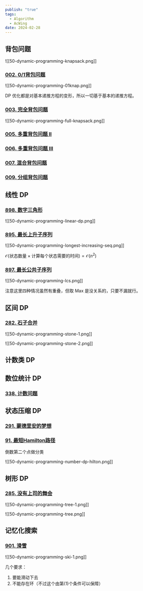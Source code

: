 ```yaml
---
publish: "true"
tags:
  - Algorithm
  - AcWing
date: 2024-02-28
---
```

## 背包问题

![[50-dynamic-programming-knapsack.png]]

### [002. 0/1背包问题](https://www.acwing.com/problem/content/2/)

![[50-dynamic-programming-01knap.png]]

DP 优化都是对基本递推方程的变形，所以一切基于基本的递推方程。

### [003. 完全背包问题](https://www.acwing.com/problem/content/3/)

![[50-dynamic-programming-full-knapsack.png]]

### [005. 多重背包问题 II](https://www.acwing.com/problem/content/5/)

### [006. 多重背包问题 III](https://www.acwing.com/problem/content/6/)

### [007. 混合背包问题](https://www.acwing.com/problem/content/7/)

### [009. 分组背包问题](https://www.acwing.com/problem/content/9/)

## 线性 DP

### [898. 数字三角形](https://www.acwing.com/problem/content/900/)

![[50-dynamic-programming-linear-dp.png]]

### [895. 最长上升子序列](https://www.acwing.com/problem/content/897/)

![[50-dynamic-programming-longest-increasing-seq.png]]

$\mathcal{O}(\text{状态数量}\times\text{计算每个状态需要的时间})=\mathcal{O}(n^{2})$

### [897. 最长公共子序列](https://www.acwing.com/problem/content/899/)

![[50-dynamic-programming-lcs.png]]

注意这里四种情况虽然有重叠，但取 Max 是没关系的，只要不漏就行。

## 区间 DP

### [282. 石子合并](https://www.acwing.com/problem/content/284/)

![[50-dynamic-programming-stone-1.png]]

![[50-dynamic-programming-stone-2.png]]

## 计数类 DP



## 数位统计 DP

### [338. 计数问题](https://www.acwing.com/problem/content/340/)

## 状态压缩 DP

### [291. 蒙德里安的梦想](https://www.acwing.com/problem/content/293/)

### [91. 最短Hamilton路径](https://www.acwing.com/problem/content/93/)

倒数第二个点做分类

![[50-dynamic-programming-number-dp-hilton.png]]

## 树形 DP

### [285. 没有上司的舞会](https://www.acwing.com/problem/content/287/)

![[50-dynamic-programming-tree-1.png]]

![[50-dynamic-programming-tree.png]]

## 记忆化搜索

### [901. 滑雪](https://www.acwing.com/problem/content/903/)

![[50-dynamic-programming-ski-1.png]]

几个要求：
1. 要能滑动下去
2. 不能存在环（不过这个由第(1)个条件可以保障）